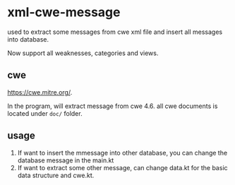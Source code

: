 # xml-cwe-message

used to extract some messages from cwe xml file and insert all messages into database.

Now support all weaknesses, categories and views.

## cwe

https://cwe.mitre.org/.

In the program, will extract message from cwe 4.6. all cwe documents is located under `doc/` folder.

## usage

1. If want to insert the mmessage into other database, you can change the database message in the main.kt
2. If want to extract some other message, can change data.kt for the basic data structure and cwe.kt.
